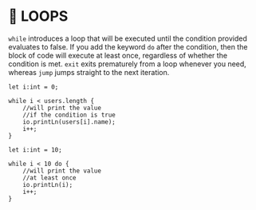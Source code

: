 # 🔁 LOOPS

`while` introduces a loop that will be executed until the condition provided evaluates to false. If you add the keyword `do` after the condition, then the block of code will execute at least once, regardless of whether the condition is met. `exit` exits prematurely from a loop whenever you need, whereas `jump` jumps straight to the next iteration.

```tsx
let i:int = 0;

while i < users.length {
	//will print the value
	//if the condition is true
	io.printLn(users[i].name);
	i++;
}
```

```tsx
let i:int = 10;

while i < 10 do {
	//will print the value
	//at least once
	io.printLn(i);
	i++;
}
```